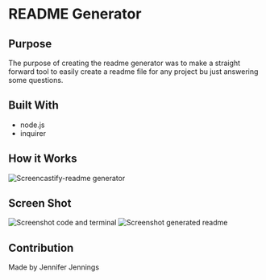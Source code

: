 
    
# README Generator

## Purpose
The purpose of creating the readme generator was to make a straight forward tool to easily create a readme file for any project bu just answering some questions.

## Built With
* node.js
* inquirer

## How it Works
![Screencastify-readme generator](https://drive.google.com/file/d/1X35fMKXgvwohM3Duc_W8o8w-j6X16MtD/preview)

## Screen Shot
![Screenshot code and terminal](https://github.com/jen2ags/Karaoke-Kings/blob/develop/assets/images/karaoke%20kings%20screenshot%20final.png)
![Screenshot generated readme]()


## Contribution
Made by Jennifer Jennings

    